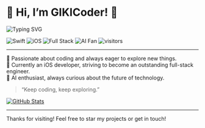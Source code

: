 # 👋 Hi, I’m GIKICoder! 👾

![Typing SVG](https://readme-typing-svg.demolab.com?font=Fira+Code&pause=1000&color=00F7F7&center=true&vCenter=true&width=435&lines=Passionate+iOS+Developer;AI+is+the+future!)

![Swift](https://img.shields.io/badge/Swift-FA7343?style=for-the-badge&logo=swift&logoColor=white)
![iOS](https://img.shields.io/badge/iOS-000000?style=for-the-badge&logo=apple&logoColor=white)
![Full Stack](https://img.shields.io/badge/Full--Stack-Learning-blueviolet?style=for-the-badge)
![AI Fan](https://img.shields.io/badge/AI-enthusiast-green?style=for-the-badge)
![visitors](https://komarev.com/ghpvc/?username=GIKICoder&style=for-the-badge)

---

🚀 Passionate about coding and always eager to explore new things.  
🍏 Currently an iOS developer, striving to become an outstanding full-stack engineer.  
🤖 AI enthusiast, always curious about the future of technology.

> “Keep coding, keep exploring.”

[![GitHub Stats](https://github-readme-stats.vercel.app/api?username=GIKICoder&show_icons=true&theme=dracula)](https://github.com/anuraghazra/github-readme-stats)

---

Thanks for visiting! Feel free to star my projects or get in touch!
